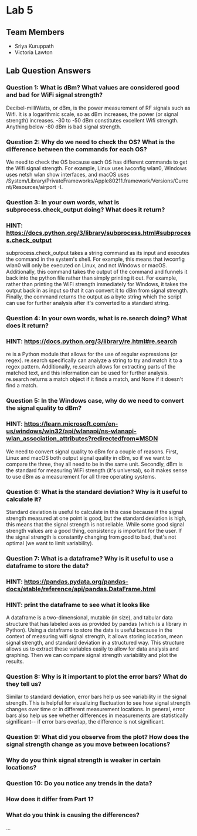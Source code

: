 # Lab 5

## Team Members
- Sriya Kuruppath
- Victoria Lawton

## Lab Question Answers

  ### Question 1: What is dBm? What values are considered good and bad for WiFi signal strength?
  Decibel-milliWatts, or dBm, is the power measurement of RF signals such as Wifi. It is a logarithmic scale, so as dBm increases, the power (or signal strength) increases. -30 to -50 dBm constitutes excellent Wifi strength. Anything below -80 dBm is bad signal strength.
  
  ### Question 2: Why do we need to check the OS? What is the difference between the commands for each OS?
  We need to check the OS because each OS has different commands to get the Wifi signal strength. For example, Linux uses iwconfig wlan0, Windows uses netsh wlan show interfaces, and macOS uses /System/Library/PrivateFrameworks/Apple80211.framework/Versions/Current/Resources/airport -I.
  
  ### Question 3: In your own words, what is subprocess.check_output doing? What does it return?
  ### HINT: https://docs.python.org/3/library/subprocess.html#subprocess.check_output

  subprocess.check_output takes a string command as its input and executes the command in the system's shell. For example, this means that iwconfig wlan0 will only be executed on Linux, and not Windows or macOS. Additionally, this command takes the output of the command and funnels it back into the python file rather than simply printing it out. For example, rather than printing the WiFi strength immediately for Windows, it takes the output back in as input so that it can convert it to dBm from signal strength. Finally, the command returns the output as a byte string which the script can use for further analysis after it's converted to a standard string.
  
  ### Question 4: In your own words, what is re.search doing? What does it return?
  ### HINT: https://docs.python.org/3/library/re.html#re.search
re is a Python module that allows for the use of regular expressions (or regex). re.search specifically can analyze a string to try and match it to a regex pattern. Additionally, re.search allows for extracting parts of the matched text, and this information can be used for further analysis. re.search returns a match object if it finds a match, and None if it doesn't find a match.
  
  ### Question 5: In the Windows case, why do we need to convert the signal quality to dBm?
  ### HINT: https://learn.microsoft.com/en-us/windows/win32/api/wlanapi/ns-wlanapi-wlan_association_attributes?redirectedfrom=MSDN
We need to convert signal quality to dBm for a couple of reasons. First, Linux and macOS both output signal quality in dBm, so if we want to compare the three, they all need to be in the same unit. Secondly, dBm is the standard for measuring WiFi strength (it's universal), so it makes sense to use dBm as a measurement for all three operating systems.
  
  ### Question 6: What is the standard deviation? Why is it useful to calculate it?
  Standard deviation is useful to calculate in this case because if the signal strength measured at one point is good, but the standard deviation is high, this means that the signal strength is not reliable. While some good signal strength values are a good thing, consistency is important for the user. If the signal strength is constantly changing from good to bad, that's not optimal (we want to limit variability). 

  ### Question 7: What is a dataframe? Why is it useful to use a dataframe to store the data?
  ### HINT: https://pandas.pydata.org/pandas-docs/stable/reference/api/pandas.DataFrame.html
  ### HINT: print the dataframe to see what it looks like
A dataframe is a two-dimensional, mutable (in size), and tabular data structure that has labeled axes as provided by pandas (which is a library in Python). Using a dataframe to store the data is useful because in the context of measuring wifi signal strength, it allows storing location, mean signal strength, and standard deviation in a structured way. This structure allows us to extract these variables easily to allow for data analysis and graphing. Then we can compare signal strength variability and plot the results. 

  ### Question 8: Why is it important to plot the error bars? What do they tell us?
  Similar to standard deviation, error bars help us see variability in the signal strength. This is helpful for visualizing fluctuation to see how signal strength changes over time or in different measurement locations. In general, error bars also help us see whether differences in measurements are statistically significant-- if error bars overlap, the difference is not significant.

  ### Question 9: What did you observe from the plot? How does the signal strength change as you move between locations?
  ###             Why do you think signal strength is weaker in certain locations?
  

  ### Question 10: Do you notice any trends in the data?
  ###              How does it differ from Part 1?
  ###              What do you think is causing the differences?
...
